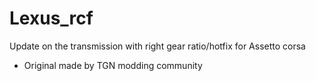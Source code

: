 # Lexus_rcf
Update on the transmission with right gear ratio/hotfix for Assetto corsa
- Original made by TGN modding community
